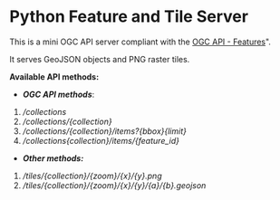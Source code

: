 # Python Feature and Tile Server

This is a mini OGC API server compliant with the [OGC API - Features](https://docs.opengeospatial.org/is/17-069r3/17-069r3.html)".
 
It serves GeoJSON objects and PNG raster tiles.

**Available API methods:**

*  ***OGC API methods***:
1. */collections*
2. */collections/{collection}*
3. */collections/{collection}/items?{bbox}{limit}*
4. */collections{collection}/items/{feature_id}*

* ***Other methods:***
1. */tiles/{collection}/{zoom}/{x}/{y}.png*
2. */tiles/{collection}/{zoom}/{x}/{y}/{a}/{b}.geojson*
